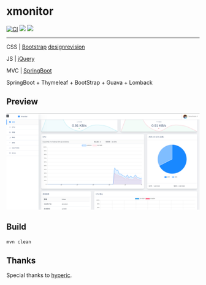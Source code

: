 # xmonitor


[![CI](https://img.shields.io/travis/vinophantom/xmonitor.svg?style=popout)](https://travis-ci.org/vinophantom/xmonitor)
![](https://img.shields.io/david/vinophantom/xmonitor.svg)
![](https://img.shields.io/github/last-commit/vinophantom/xmonitor.svg)

<!-- [![](https://img.shields.io/github/followers/vinophantom.svg?style=social)](https://github.com/vinophantom) -->

---
CSS | [Bootstrap](https://getbootstrap.com/) [designrevision](https://designrevision.com/)

JS  | [jQuery](https://jquery.com/)

MVC | [SpringBoot](http://spring.io/projects/spring-boot)

SpringBoot + Thymeleaf + BootStrap + Guava + Lomback


## Preview
![](main.png)

## Build

```
mvn clean
```



## Thanks

Special thanks to [hyperic](https://github.com/hyperic/).
